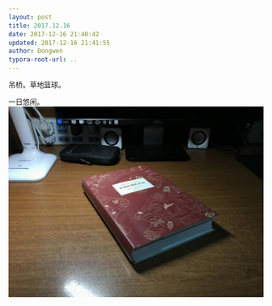```yaml
---
layout: post
title: 2017.12.16
date: 2017-12-16 21:40:42
updated: 2017-12-16 21:41:55
author: Dongwen
typora-root-url: ..
---
```




吊桥。草地篮球。

一日悠闲。 ![](/img/in-post/p47298049.jpg)
